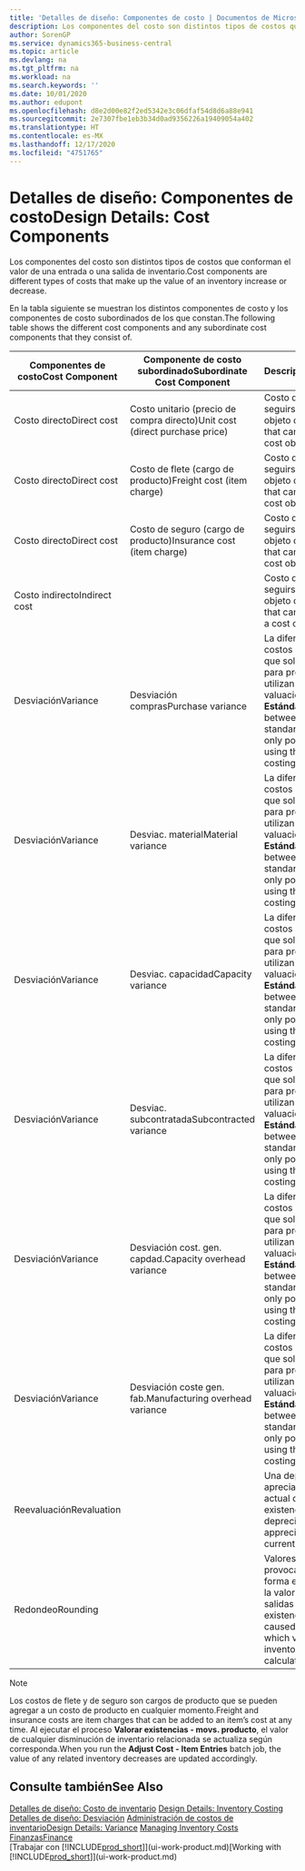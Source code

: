 ```yaml
---
title: 'Detalles de diseño: Componentes de costo | Documentos de Microsoft'
description: Los componentes del costo son distintos tipos de costos que conforman el valor de una entrada o una salida de inventario.
author: SorenGP
ms.service: dynamics365-business-central
ms.topic: article
ms.devlang: na
ms.tgt_pltfrm: na
ms.workload: na
ms.search.keywords: ''
ms.date: 10/01/2020
ms.author: edupont
ms.openlocfilehash: d8e2d00e82f2ed5342e3c06dfaf54d8d6a88e941
ms.sourcegitcommit: 2e7307fbe1eb3b34d0ad9356226a19409054a402
ms.translationtype: HT
ms.contentlocale: es-MX
ms.lasthandoff: 12/17/2020
ms.locfileid: "4751765"
---
```

# <a name="design-details-cost-components"></a><span data-ttu-id="25ad2-103">Detalles de diseño: Componentes de costo</span><span class="sxs-lookup"><span data-stu-id="25ad2-103">Design Details: Cost Components</span></span>
<span data-ttu-id="25ad2-104">Los componentes del costo son distintos tipos de costos que conforman el valor de una entrada o una salida de inventario.</span><span class="sxs-lookup"><span data-stu-id="25ad2-104">Cost components are different types of costs that make up the value of an inventory increase or decrease.</span></span>  

 <span data-ttu-id="25ad2-105">En la tabla siguiente se muestran los distintos componentes de costo y los componentes de costo subordinados de los que constan.</span><span class="sxs-lookup"><span data-stu-id="25ad2-105">The following table shows the different cost components and any subordinate cost components that they consist of.</span></span>  

|<span data-ttu-id="25ad2-106">Componentes de costo</span><span class="sxs-lookup"><span data-stu-id="25ad2-106">Cost Component</span></span>|<span data-ttu-id="25ad2-107">Componente de costo subordinado</span><span class="sxs-lookup"><span data-stu-id="25ad2-107">Subordinate Cost Component</span></span>|<span data-ttu-id="25ad2-108">Descripción</span><span class="sxs-lookup"><span data-stu-id="25ad2-108">Description</span></span>|  
|--------------------|--------------------------------|---------------------------------------|  
|<span data-ttu-id="25ad2-109">Costo directo</span><span class="sxs-lookup"><span data-stu-id="25ad2-109">Direct cost</span></span>|<span data-ttu-id="25ad2-110">Costo unitario (precio de compra directo)</span><span class="sxs-lookup"><span data-stu-id="25ad2-110">Unit cost (direct purchase price)</span></span>|<span data-ttu-id="25ad2-111">Costo que puede seguirse hasta un objeto de costo.</span><span class="sxs-lookup"><span data-stu-id="25ad2-111">Cost that can be traced to a cost object.</span></span>|  
|<span data-ttu-id="25ad2-112">Costo directo</span><span class="sxs-lookup"><span data-stu-id="25ad2-112">Direct cost</span></span>|<span data-ttu-id="25ad2-113">Costo de flete (cargo de producto)</span><span class="sxs-lookup"><span data-stu-id="25ad2-113">Freight cost (item charge)</span></span>|<span data-ttu-id="25ad2-114">Costo que puede seguirse hasta un objeto de costo.</span><span class="sxs-lookup"><span data-stu-id="25ad2-114">Cost that can be traced to a cost object.</span></span>|  
|<span data-ttu-id="25ad2-115">Costo directo</span><span class="sxs-lookup"><span data-stu-id="25ad2-115">Direct cost</span></span>|<span data-ttu-id="25ad2-116">Costo de seguro (cargo de producto)</span><span class="sxs-lookup"><span data-stu-id="25ad2-116">Insurance cost (item charge)</span></span>|<span data-ttu-id="25ad2-117">Costo que puede seguirse hasta un objeto de costo.</span><span class="sxs-lookup"><span data-stu-id="25ad2-117">Cost that can be traced to a cost object.</span></span>|  
|<span data-ttu-id="25ad2-118">Costo indirecto</span><span class="sxs-lookup"><span data-stu-id="25ad2-118">Indirect cost</span></span>||<span data-ttu-id="25ad2-119">Costo que no puede seguirse hasta un objeto de costo.</span><span class="sxs-lookup"><span data-stu-id="25ad2-119">Cost that cannot be traced to a cost object.</span></span>|  
|<span data-ttu-id="25ad2-120">Desviación</span><span class="sxs-lookup"><span data-stu-id="25ad2-120">Variance</span></span>|<span data-ttu-id="25ad2-121">Desviación compras</span><span class="sxs-lookup"><span data-stu-id="25ad2-121">Purchase variance</span></span>|<span data-ttu-id="25ad2-122">La diferencia entre los costos estándar y real, que solo se registra para productos que utilizan el método de valuación de inventarios **Estándar**.</span><span class="sxs-lookup"><span data-stu-id="25ad2-122">The difference between actual and standard costs, which is only posted for items using the **Standard** costing method.</span></span>|  
|<span data-ttu-id="25ad2-123">Desviación</span><span class="sxs-lookup"><span data-stu-id="25ad2-123">Variance</span></span>|<span data-ttu-id="25ad2-124">Desviac. material</span><span class="sxs-lookup"><span data-stu-id="25ad2-124">Material variance</span></span>|<span data-ttu-id="25ad2-125">La diferencia entre los costos estándar y real, que solo se registra para productos que utilizan el método de valuación de inventarios **Estándar**.</span><span class="sxs-lookup"><span data-stu-id="25ad2-125">The difference between actual and standard costs, which is only posted for items using the **Standard** costing method.</span></span>|  
|<span data-ttu-id="25ad2-126">Desviación</span><span class="sxs-lookup"><span data-stu-id="25ad2-126">Variance</span></span>|<span data-ttu-id="25ad2-127">Desviac. capacidad</span><span class="sxs-lookup"><span data-stu-id="25ad2-127">Capacity variance</span></span>|<span data-ttu-id="25ad2-128">La diferencia entre los costos estándar y real, que solo se registra para productos que utilizan el método de valuación de inventarios **Estándar**.</span><span class="sxs-lookup"><span data-stu-id="25ad2-128">The difference between actual and standard costs, which is only posted for items using the **Standard** costing method.</span></span>|  
|<span data-ttu-id="25ad2-129">Desviación</span><span class="sxs-lookup"><span data-stu-id="25ad2-129">Variance</span></span>|<span data-ttu-id="25ad2-130">Desviac. subcontratada</span><span class="sxs-lookup"><span data-stu-id="25ad2-130">Subcontracted variance</span></span>|<span data-ttu-id="25ad2-131">La diferencia entre los costos estándar y real, que solo se registra para productos que utilizan el método de valuación de inventarios **Estándar**.</span><span class="sxs-lookup"><span data-stu-id="25ad2-131">The difference between actual and standard costs, which is only posted for items using the **Standard** costing method.</span></span>|  
|<span data-ttu-id="25ad2-132">Desviación</span><span class="sxs-lookup"><span data-stu-id="25ad2-132">Variance</span></span>|<span data-ttu-id="25ad2-133">Desviación cost. gen. capdad.</span><span class="sxs-lookup"><span data-stu-id="25ad2-133">Capacity overhead variance</span></span>|<span data-ttu-id="25ad2-134">La diferencia entre los costos estándar y real, que solo se registra para productos que utilizan el método de valuación de inventarios **Estándar**.</span><span class="sxs-lookup"><span data-stu-id="25ad2-134">The difference between actual and standard costs, which is only posted for items using the **Standard** costing method.</span></span>|  
|<span data-ttu-id="25ad2-135">Desviación</span><span class="sxs-lookup"><span data-stu-id="25ad2-135">Variance</span></span>|<span data-ttu-id="25ad2-136">Desviación coste gen. fab.</span><span class="sxs-lookup"><span data-stu-id="25ad2-136">Manufacturing overhead variance</span></span>|<span data-ttu-id="25ad2-137">La diferencia entre los costos estándar y real, que solo se registra para productos que utilizan el método de valuación de inventarios **Estándar**.</span><span class="sxs-lookup"><span data-stu-id="25ad2-137">The difference between actual and standard costs, which is only posted for items using the **Standard** costing method.</span></span>|  
|<span data-ttu-id="25ad2-138">Reevaluación</span><span class="sxs-lookup"><span data-stu-id="25ad2-138">Revaluation</span></span>||<span data-ttu-id="25ad2-139">Una depreciación o apreciación del valor actual de las existencias.</span><span class="sxs-lookup"><span data-stu-id="25ad2-139">A depreciation or appreciation of the current inventory value.</span></span>|  
|<span data-ttu-id="25ad2-140">Redondeo</span><span class="sxs-lookup"><span data-stu-id="25ad2-140">Rounding</span></span>||<span data-ttu-id="25ad2-141">Valores residuales provocados por la forma en que se calcula la valoración de las salidas de existencias.</span><span class="sxs-lookup"><span data-stu-id="25ad2-141">Residuals caused by the way in which valuation of inventory decreases are calculated.</span></span>|  

> [!NOTE]  
>  <span data-ttu-id="25ad2-142">Los costos de flete y de seguro son cargos de producto que se pueden agregar a un costo de producto en cualquier momento.</span><span class="sxs-lookup"><span data-stu-id="25ad2-142">Freight and insurance costs are item charges that can be added to an item’s cost at any time.</span></span> <span data-ttu-id="25ad2-143">Al ejecutar el proceso **Valorar existencias - movs. producto**, el valor de cualquier disminución de inventario relacionada se actualiza según corresponda.</span><span class="sxs-lookup"><span data-stu-id="25ad2-143">When you run the **Adjust Cost - Item Entries** batch job, the value of any related inventory decreases are updated accordingly.</span></span>  

## <a name="see-also"></a><span data-ttu-id="25ad2-144">Consulte también</span><span class="sxs-lookup"><span data-stu-id="25ad2-144">See Also</span></span>  
 <span data-ttu-id="25ad2-145">[Detalles de diseño: Costo de inventario](design-details-inventory-costing.md) </span><span class="sxs-lookup"><span data-stu-id="25ad2-145">[Design Details: Inventory Costing](design-details-inventory-costing.md) </span></span>  
 <span data-ttu-id="25ad2-146">[Detalles de diseño: Desviación](design-details-variance.md) [Administración de costos de inventario](finance-manage-inventory-costs.md)</span><span class="sxs-lookup"><span data-stu-id="25ad2-146">[Design Details: Variance](design-details-variance.md) [Managing Inventory Costs](finance-manage-inventory-costs.md)</span></span>  
 [<span data-ttu-id="25ad2-147">Finanzas</span><span class="sxs-lookup"><span data-stu-id="25ad2-147">Finance</span></span>](finance.md)  
 <span data-ttu-id="25ad2-148">[Trabajar con [!INCLUDE[prod_short](includes/prod_short.md)]](ui-work-product.md)</span><span class="sxs-lookup"><span data-stu-id="25ad2-148">[Working with [!INCLUDE[prod_short](includes/prod_short.md)]](ui-work-product.md)</span></span>  
